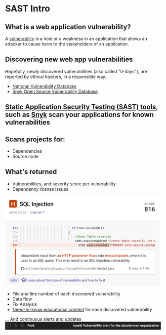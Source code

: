# SAST Intro


## What is a web application vulnerability?

A [vulnerability](https://owasp.org/www-community/vulnerabilities/) is a hole or a weakness in an application that allows an attacker to cause harm to the stakeholders of an application.


## Discovering new web app vulnerabilities

Hopefully, newly discovered vulnerabilities (also called "0-days"), are reported by ethical hackers, in a responsible way.

* [National Vulnerability Database](https://nvd.nist.gov)
* [Snyk Open Source Vulnerability Database](https://security.snyk.io)

## [Static Application Security Testing (SAST) tools](https://owasp.org/www-community/Source_Code_Analysis_Tools), such as [Snyk](https://snyk.io/) scan your applications for known vulnerabilities


## Scans projects for:

* Dependencies
* Source code


## What's returned

* Vulnerabilities, and severity score per vulnerability
* Dependency license issues

![](/images/snyk_code_java_vulnerable_lab_sqli_example.png)
* File and line number of each discovered vulnerability
* Data flow
* Fix Analysis
* [Need-to-know educational content](https://learn.snyk.io/lessons/sql-injection/java/) for each discovered vulnerability


... And continuous alerts and updates ![](/images/snyk-vulnerability-email-alert.png)

